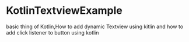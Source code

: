 # KotlinTextviewExample
basic thing of Kotlin,How to add dynamic Textview using kitlin and how to add click listener to button using kotlin
